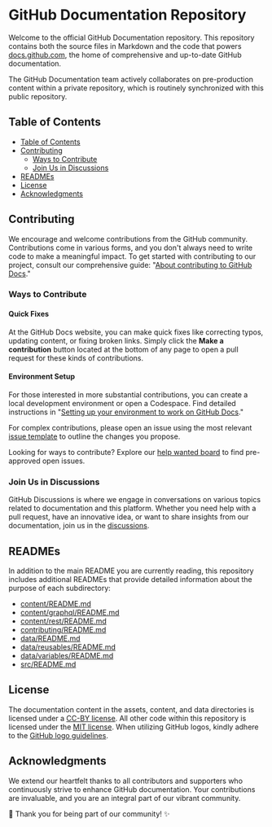 # GitHub Documentation Repository <!-- omit in toc -->

Welcome to the official GitHub Documentation repository. This repository contains both the source files in Markdown and the code that powers [docs.github.com](https://docs.github.com), the home of comprehensive and up-to-date GitHub documentation.

The GitHub Documentation team actively collaborates on pre-production content within a private repository, which is routinely synchronized with this public repository.

## Table of Contents
- [Table of Contents](#table-of-contents)
- [Contributing](#contributing)
  - [Ways to Contribute](#ways-to-contribute)
  - [Join Us in Discussions](#join-us-in-discussions)
- [READMEs](#readmes)
- [License](#license)
- [Acknowledgments](#acknowledgments)

## Contributing

We encourage and welcome contributions from the GitHub community. Contributions come in various forms, and you don't always need to write code to make a meaningful impact. To get started with contributing to our project, consult our comprehensive guide: "[About contributing to GitHub Docs](https://docs.github.com/en/contributing/collaborating-on-github-docs/about-contributing-to-github-docs)."

### Ways to Contribute

#### Quick Fixes

At the GitHub Docs website, you can make quick fixes like correcting typos, updating content, or fixing broken links. Simply click the **Make a contribution** button located at the bottom of any page to open a pull request for these kinds of contributions.

#### Environment Setup

For those interested in more substantial contributions, you can create a local development environment or open a Codespace. Find detailed instructions in "[Setting up your environment to work on GitHub Docs](https://docs.github.com/en/contributing/setting-up-your-environment-to-work-on-github-docs)."

For complex contributions, please open an issue using the most relevant [issue template](https://github.com/github/docs/issues/new/choose) to outline the changes you propose.

Looking for ways to contribute? Explore our [help wanted board](https://github.com/github/docs/issues?q=is%3Aopen+is%3Aissue+label%3A%22help+wanted%22) to find pre-approved open issues.

### Join Us in Discussions

GitHub Discussions is where we engage in conversations on various topics related to documentation and this platform. Whether you need help with a pull request, have an innovative idea, or want to share insights from our documentation, join us in the [discussions](https://github.com/github/docs/discussions).

## READMEs

In addition to the main README you are currently reading, this repository includes additional READMEs that provide detailed information about the purpose of each subdirectory:

- [content/README.md](content/README.md)
- [content/graphql/README.md](content/graphql/README.md)
- [content/rest/README.md](content/rest/README.md)
- [contributing/README.md](contributing/README.md)
- [data/README.md](data/README.md)
- [data/reusables/README.md](data/reusables/README.md)
- [data/variables/README.md](data/variables/README.md)
- [src/README.md](src/README.md)

## License

The documentation content in the assets, content, and data directories is licensed under a [CC-BY license](LICENSE). All other code within this repository is licensed under the [MIT license](LICENSE-CODE). When utilizing GitHub logos, kindly adhere to the [GitHub logo guidelines](https://github.com/logos).

## Acknowledgments

We extend our heartfelt thanks to all contributors and supporters who continuously strive to enhance GitHub documentation. Your contributions are invaluable, and you are an integral part of our vibrant community.

:purple_heart: Thank you for being part of our community! :sparkles:
